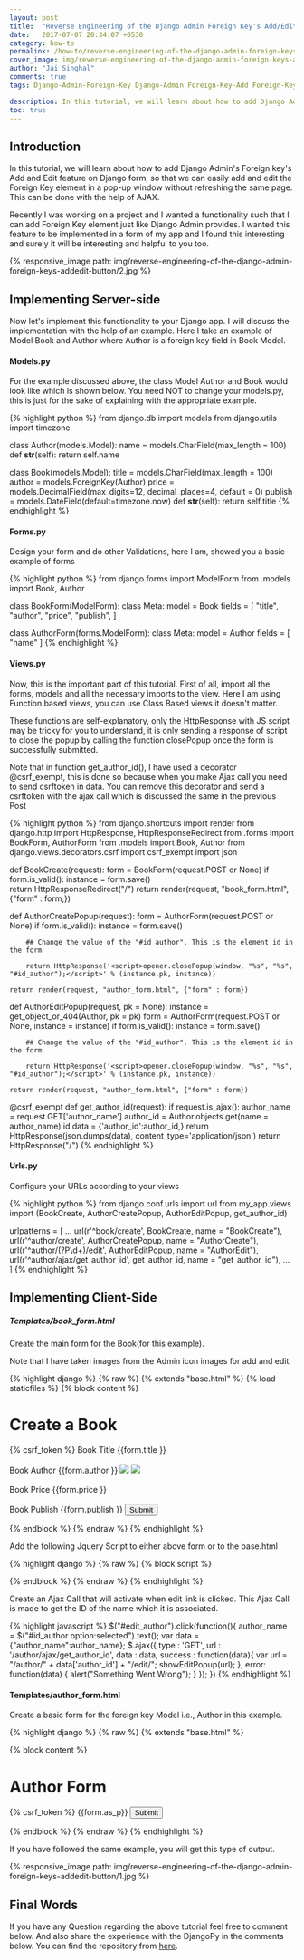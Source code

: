 ```yaml
---
layout: post
title:  "Reverse Engineering of the Django Admin Foreign Key's Add/Edit Button"
date:   2017-07-07 20:34:07 +0530
category: how-to
permalink: /how-to/reverse-engineering-of-the-django-admin-foreign-keys-addedit-button/
cover_image: img/reverse-engineering-of-the-django-admin-foreign-keys-addedit-button/cover.jpg
author: "Jai Singhal"
comments: true
tags: Django-Admin-Foreign-Key Django-Admin Foreign-Key-Add Foreign-Key-Edit ForeignKey-add Reverse-Engineering-Django Reverse-Engineering-the-Django-Admin-Foreign-Key's-Add/Edit-Button DjangoPy django

description: In this tutorial, we will learn about how to add Django Admin's Foreign key's Add and Edit feature on Django form, so that we can easily add and edit the Foreign Key element in a pop-up window.
toc: true
---
```



## Introduction
In this tutorial, we will learn about how to add Django Admin's Foreign key's Add and Edit feature on Django form, so that we can easily add and edit the Foreign Key element in a pop-up window without refreshing the same page. This can be done with the help of AJAX. 

Recently I was working on a project and I wanted a functionality such that I can add Foreign Key element just like Django Admin provides. I wanted this feature to be implemented in a form of my app and I found this interesting and surely it will be interesting and helpful to you too.

 
 {% responsive_image path: img/reverse-engineering-of-the-django-admin-foreign-keys-addedit-button/2.jpg %}


## Implementing Server-side
Now let's implement this functionality to your Django app. I will discuss the implementation with the help of an example. Here I take an example of Model Book and Author where Author is a foreign key field in Book Model. 

#### Models.py
For the example discussed above, the class Model Author and Book would look like which is shown below. You need NOT to change your models.py, this is just for the sake of explaining with the appropriate example.

{% highlight python %}
from django.db import models
from django.utils import timezone

class Author(models.Model):
	name = models.CharField(max_length = 100)
	def __str__(self):
		return self.name

class Book(models.Model):
	title = models.CharField(max_length = 100)	
	author = models.ForeignKey(Author)
	price =  models.DecimalField(max_digits=12, decimal_places=4, default = 0)
	publish = models.DateField(default=timezone.now)
	def __str__(self):
		return self.title
{% endhighlight %} 


#### Forms.py
Design your form and do other Validations, here I am, showed you a basic example of forms

{% highlight python %}
from django.forms import ModelForm
from .models import Book, Author

class BookForm(ModelForm):
	class Meta:
		model = Book
		fields = [
			"title",
			"author",
			"price",
			"publish",
		]

class AuthorForm(forms.ModelForm):
	class Meta:
		model = Author
		fields = [
			"name"
		]
{% endhighlight %}

#### Views.py
Now, this is the important part of this tutorial. First of all, import all the forms, models and all the necessary imports to the view. Here I am using Function based views, you can use Class Based views it doesn't matter.

These functions are self-explanatory, only the HttpResponse with JS script may be tricky for you to understand, it is only sending a response of script to close the popup by calling the function closePopup once the form is successfully submitted.

Note that in function get_author_id(), I have used a decorator @csrf_exempt, this is done so because when you make Ajax call you need to send csrftoken in data. You can remove this decorator and send a csrftoken with the ajax call which is discussed the same in the previous Post 

{% highlight python %}
from django.shortcuts import render
from django.http import HttpResponse, HttpResponseRedirect
from .forms import BookForm, AuthorForm
from .models import Book, Author
from django.views.decorators.csrf import csrf_exempt
import json

def BookCreate(request):
	form = BookForm(request.POST or None)
	if form.is_valid():
		instance = form.save()		
		return HttpResponseRedirect("/")
	return render(request, "book_form.html", {"form" : form,})

def AuthorCreatePopup(request):
	form = AuthorForm(request.POST or None)
	if form.is_valid():
		instance = form.save()

		## Change the value of the "#id_author". This is the element id in the form
		
		return HttpResponse('<script>opener.closePopup(window, "%s", "%s", "#id_author");</script>' % (instance.pk, instance))
	
	return render(request, "author_form.html", {"form" : form})

def AuthorEditPopup(request, pk = None):
	instance = get_object_or_404(Author, pk = pk)
	form = AuthorForm(request.POST or None, instance = instance)
	if form.is_valid():
		instance = form.save()
		
		## Change the value of the "#id_author". This is the element id in the form
		
		return HttpResponse('<script>opener.closePopup(window, "%s", "%s", "#id_author");</script>' % (instance.pk, instance))

	return render(request, "author_form.html", {"form" : form})

@csrf_exempt
def get_author_id(request):
	if request.is_ajax():
		author_name = request.GET['author_name']
		author_id = Author.objects.get(name = author_name).id
		data = {'author_id':author_id,}
		return HttpResponse(json.dumps(data), content_type='application/json')
	return HttpResponse("/")
{% endhighlight %} 

#### Urls.py
Configure your URLs according to your views 

{% highlight python %}
from django.conf.urls import url
from my_app.views import (BookCreate,
                          AuthorCreatePopup,
                          AuthorEditPopup,
                          get_author_id)

urlpatterns = [
    ...
    url(r'^book/create', BookCreate, name = "BookCreate"),
    url(r'^author/create', AuthorCreatePopup, name = "AuthorCreate"),
    url(r'^author/(?P<pk>\d+)/edit', AuthorEditPopup, name = "AuthorEdit"),
    url(r'^author/ajax/get_author_id', get_author_id, name = "get_author_id"),
    ...
]
 {% endhighlight %}

## Implementing Client-Side
##### Templates/book_form.html
Create the main form for the Book(for this example).

Note that I have taken images from the Admin icon images for add and edit.

{% highlight django %}
{% raw %}
{% extends "base.html" %}
{% load staticfiles %}
{% block content %}

<div class = "container">
	<h1>Create a Book</h1>
	<form method = 'POST' action= '' enctype = "multipart/form-data" novalidate id = "book-form">{% csrf_token %}
		<label for="book-title" class="control-label">Book Title</label>
			{{form.title }}
		<br><br>
		<label for="book-author" class="control-label">Book Author</label>
		{{form.author }}
		<a href="/author/create" id="add_author" onclick="return showAddPopup(this);"><img src = "{% static '/images/icon-addlink.svg' %}"></a>
		<a id="edit_author" style="cursor: pointer; cursor: hand;"><img src = "{% static '/images/icon-changelink.svg' %}"></a>
		<br><br>
		<label for="book-price" class="control-label">Book Price</label>
		{{form.price }}
		<br><br>
		<label for="book-publish" class="control-label">Book Publish</label>
		{{form.publish }}
		<input type="submit" value = "Submit" />
	</form>
</div>

{% endblock %}
{% endraw %}
{% endhighlight %}

Add the following Jquery Script to either above form or to the base.html 

{% highlight django %}
{% raw %}
{% block script %}

<script type="text/javascript">
function showEditPopup(url) {
    var win = window.open(url, "Edit", 
        'height=500,width=800,resizable=yes,scrollbars=yes');
    return false;
}
function showAddPopup(triggeringLink) {
    var name = triggeringLink.id.replace(/^add_/, '');
    href = triggeringLink.href;
    var win = window.open(href, name, 'height=500,width=800,resizable=yes,scrollbars=yes');
    win.focus();
    return false;
}
function closePopup(win, newID, newRepr, id) {
    $(id).append('<option value=' + newID + ' selected >' + newRepr + '</option>')
    win.close();
}

</script>
{% endblock %}
{% endraw %}
{% endhighlight %}

Create an Ajax Call that will activate when edit link is clicked. This Ajax Call is made to get the ID of the name which it is associated.

{% highlight javascript %}
$("#edit_author").click(function(){
	author_name = $("#id_author option:selected").text();
	var data = {"author_name":author_name};
    $.ajax({
        type : 'GET',
        url :  '/author/ajax/get_author_id',
        data : data,
        success : function(data){
        	var url = "/author/" + data['author_id'] + "/edit/";
        	showEditPopup(url);
        },
        error: function(data) {
          alert("Something Went Wrong"); 
        }
  	});
})
{% endhighlight %}

#### Templates/author_form.html
Create a basic form for the foreign key Model i.e., Author in this example.

{% highlight django %}
{% raw %}
{% extends "base.html" %}

{% block content %}
<div class = "container">
	<h1>Author Form</h1>
	<form method = 'POST' action= '' enctype = "multipart/form-data" novalidate id = "author-form">{% csrf_token %}
		{{form.as_p}}
		<input type="submit" value = "Submit" />
	</form>
</div>
{% endblock %}
{% endraw %}
{% endhighlight %}

If you have followed the same example, you will get this type of output.


{% responsive_image path: img/reverse-engineering-of-the-django-admin-foreign-keys-addedit-button/1.jpg %}

## Final Words 

If you have any Question regarding the above tutorial feel free to comment below. And also share the experience with the DjangoPy in the comments below. You can find the repository from [here](https://github.com/djangopy-org/reverse-engineering-django-admin).

